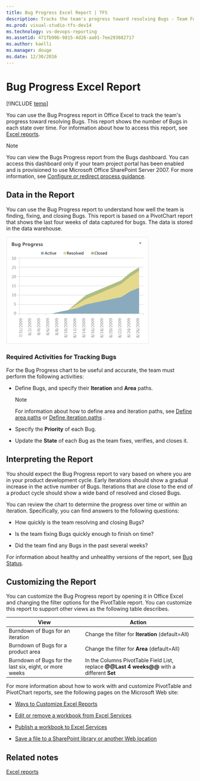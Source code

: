 ```yaml
---
title: Bug Progress Excel Report | TFS
description: Tracks the team's progress toward resolving Bugs - Team Foundation Server (TFS)
ms.prod: visual-studio-tfs-dev14
ms.technology: vs-devops-reporting
ms.assetid: 471fb90b-9815-4d26-aa01-7ee293682717
ms.author: kaelli
ms.manager: douge
ms.date: 12/30/2016
---
```


# Bug Progress Excel Report

[!INCLUDE [temp](../_shared/tfs-header-17-15.md)]


You can use the Bug Progress report in Office Excel to track the team's progress toward resolving Bugs. This report shows the number of Bugs in each state over time. For information about how to access this report, see [Excel reports](excel-reports.md).  
  
> [!NOTE]
>  You can view the Bugs Progress report from the Bugs dashboard. You can access this dashboard only if your team project portal has been enabled and is provisioned to use Microsoft Office SharePoint Server 2007. For more information, see [Configure or redirect process guidance](../sharepoint-dashboards/configure-or-redirect-process-guidance.md).
  
##  <a name="Data"></a> Data in the Report  
 You can use the Bug Progress report to understand how well the team is finding, fixing, and closing Bugs. This report is based on a PivotChart report that shows the last four weeks of data captured for bugs. The data is stored in the data warehouse.  
  
 ![Bug Progress Excel Report](_img/procguid_excelbug.png "ProcGuid_ExcelBug")  
  
### Required Activities for Tracking Bugs  
 For the Bug Progress chart to be useful and accurate, the team must perform the following activities:  
  
-   Define Bugs, and specify their **Iteration** and **Area** paths.  
  
    > [!NOTE]
    >  For information about how to define area and iteration paths, see [Define area paths](../../work/customize/set-area-paths.md) or [Define iteration paths](../../work/customize/set-iteration-paths-sprints.md) .  
  
-   Specify the **Priority** of each Bug.  
  
-   Update the **State** of each Bug as the team fixes, verifies, and closes it.  
  
##  <a name="Interpreting"></a> Interpreting the Report  
 You should expect the Bug Progress report to vary based on where you are in your product development cycle. Early iterations should show a gradual increase in the active number of Bugs. Iterations that are close to the end of a product cycle should show a wide band of resolved and closed Bugs.  
  
 You can review the chart to determine the progress over time or within an iteration. Specifically, you can find answers to the following questions:  
  
-   How quickly is the team resolving and closing Bugs?  
  
-   Is the team fixing Bugs quickly enough to finish on time?  
  
-   Did the team find any Bugs in the past several weeks?  
  
 For information about healthy and unhealthy versions of the report, see [Bug Status](../sql-reports/bug-status-report.md).  
  
##  <a name="Updating"></a> Customizing the Report  
 You can customize the Bug Progress report by opening it in Office Excel and changing the filter options for the PivotTable report. You can customize this report to support other views as the following table describes.  
  
|View|Action|  
|----------|------------|  
|Burndown of Bugs for an iteration|Change the filter for **Iteration** (default=All)|  
|Burndown of Bugs for a product area|Change the filter for **Area** (default=All)|  
|Burndown of Bugs for the last six, eight, or more weeks|In the Columns PivotTable Field List, replace **@@Last 4 weeks@@** with a different **Set**|  
  
 For more information about how to work with and customize PivotTable and PivotChart reports, see the following pages on the Microsoft Web site:  
  
-   [Ways to Customize Excel Reports](http://go.microsoft.com/fwlink/?LinkId=165722)  
  
-   [Edit or remove a workbook from Excel Services](http://go.microsoft.com/fwlink/?LinkId=165723)  
  
-   [Publish a workbook to Excel Services](http://go.microsoft.com/fwlink/?LinkId=165724)  
  
-   [Save a file to a SharePoint library or another Web location](http://go.microsoft.com/fwlink/?LinkId=165725)  
  
## Related notes
 [Excel reports](excel-reports.md)